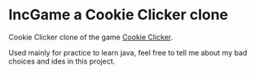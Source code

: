 # IncGame a Cookie Clicker clone

Cookie Clicker clone of the game [Cookie Clicker](http://orteil.dashnet.org/cookieclicker/).

Used mainly for practice to learn java, feel free to tell me about my bad choices and ides in this
project.